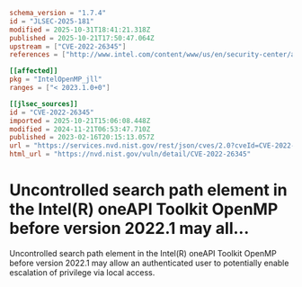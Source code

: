 ```toml
schema_version = "1.7.4"
id = "JLSEC-2025-181"
modified = 2025-10-31T18:41:21.318Z
published = 2025-10-21T17:50:47.064Z
upstream = ["CVE-2022-26345"]
references = ["http://www.intel.com/content/www/us/en/security-center/advisory/intel-sa-00674.html", "http://www.intel.com/content/www/us/en/security-center/advisory/intel-sa-00674.html"]

[[affected]]
pkg = "IntelOpenMP_jll"
ranges = ["< 2023.1.0+0"]

[[jlsec_sources]]
id = "CVE-2022-26345"
imported = 2025-10-21T15:06:08.448Z
modified = 2024-11-21T06:53:47.710Z
published = 2023-02-16T20:15:13.057Z
url = "https://services.nvd.nist.gov/rest/json/cves/2.0?cveId=CVE-2022-26345"
html_url = "https://nvd.nist.gov/vuln/detail/CVE-2022-26345"
```

# Uncontrolled search path element in the Intel(R) oneAPI Toolkit OpenMP before version 2022.1 may all...

Uncontrolled search path element in the Intel(R) oneAPI Toolkit OpenMP before version 2022.1 may allow an authenticated user to potentially enable escalation of privilege via local access.

